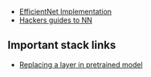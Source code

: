 - [EfficientNet Implementation](https://github.com/lukemelas/EfficientNet-PyTorch/blob/master/efficientnet_pytorch/model.py)
- [Hackers guides to NN](http://karpathy.github.io/neuralnets/)

## Important stack links
- [Replacing a layer in pretrained model](https://stackoverflow.com/questions/44913720/requires-grad-relation-to-leaf-nodes)
